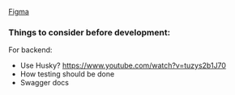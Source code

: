 [Figma](https://www.figma.com/file/oTqNLs8iXiZD5YGkeRTLu8/Get2Gether-Frontend?node-id=0%3A1)

### Things to consider before development:

For backend:

- Use Husky? https://www.youtube.com/watch?v=tuzys2b1J70
- How testing should be done
- Swagger docs
